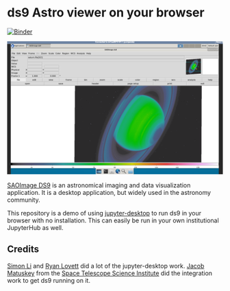 # ds9 Astro viewer on your browser

[![Binder](https://mybinder.org/badge_logo.svg)](https://mybinder.org/v2/gh/yuvipanda/ds9-binder/master?urlpath=%2Fdesktop)

![Screenshot of Saturn on DS9](screenshot.png)

[SAOImage DS9](http://ds9.si.edu) is an astronomical imaging and data visualization application. It is a desktop
application, but widely used in the astronomy community.

This repository is a demo of using [jupyter-desktop](https://github.com/yuvipanda/jupyter-desktop)
to run ds9 in your browser with no installation. This can easily be run in your own institutional
JupyterHub as well.

## Credits

[Simon Li](https://github.com/manics/) and [Ryan Lovett](https://github.com/ryanlovett/)
did a lot of the jupyter-desktop work. [Jacob Matuskey](https://github.com/jmatuskey)
from the [Space Telescope Science Institute](http://stsci.edu/) did the integration work
to get ds9 running on it.